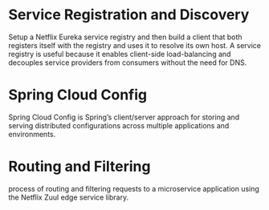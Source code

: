 # Service Registration and Discovery
Setup a Netflix Eureka service registry and then build a client that both registers itself with the registry and uses it to resolve its own host. A service registry is useful because it enables client-side load-balancing and decouples service providers from consumers without the need for DNS.

# Spring Cloud Config
Spring Cloud Config is Spring’s client/server approach for storing and serving distributed configurations across multiple applications and environments.

# Routing and Filtering
 process of routing and filtering requests to a microservice application using the Netflix Zuul edge service library.